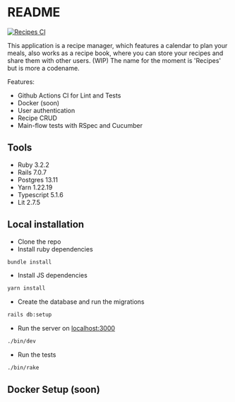 # README
[![Recipes CI](https://github.com/alessandro54/recipes/actions/workflows/test.yml/badge.svg)](https://github.com/alessandro54/recipes/actions/workflows/test.yml)

This application is a recipe manager, which features a calendar to plan your meals, also works as a recipe book, where you can store your recipes and share them with other users. (WIP) The name for the moment is 'Recipes' but is more a codename.

Features:
* Github Actions CI for Lint and Tests
* Docker (soon)
* User authentication
* Recipe CRUD
* Main-flow tests with RSpec and Cucumber


## Tools
* Ruby 3.2.2
* Rails 7.0.7
* Postgres 13.11
* Yarn 1.22.19
* Typescript 5.1.6
* Lit 2.7.5

## Local installation
* Clone the repo
* Install ruby dependencies
```bash
bundle install
```

* Install JS dependencies
```bash
yarn install
```

* Create the database and run the migrations
```bash
rails db:setup
```

* Run the server on [localhost:3000](http://localhost:3000)
```bash
./bin/dev
```

* Run the tests
```bash
./bin/rake
```

## Docker Setup (soon)
